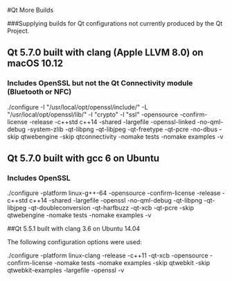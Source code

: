 #Qt More Builds

###Supplying builds for Qt configurations not currently produced by the Qt Project.

## Qt 5.7.0 built with clang (Apple LLVM 8.0) on macOS 10.12
### Includes OpenSSL but not the Qt Connectivity module (Bluetooth or NFC)

./configure -I "/usr/local/opt/openssl/include/" -L "/usr/local/opt/openssl/lib/" -l "crypto" -l "ssl" -opensource -confirm-license -release -c++std c++14 -shared -largefile -openssl-linked -no-qml-debug -system-zlib -qt-libpng -qt-libjpeg -qt-freetype -qt-pcre -no-dbus -skip qtwebengine -skip qtconnectivity -nomake tests -nomake examples -v

## Qt 5.7.0 built with gcc 6 on Ubuntu
### Includes OpenSSL

./configure -platform linux-g++-64 -opensource -confirm-license -release -c++std c++14 -shared -largefile -openssl -no-qml-debug -qt-libpng -qt-libjpeg -qt-doubleconversion -qt-harfbuzz -qt-xcb -qt-pcre -skip qtwebengine -nomake tests -nomake examples -v

##Qt 5.5.1 built with clang 3.6 on Ubuntu 14.04

The following configuration options were used:

./configure -platform linux-clang -release -c++11 -qt-xcb -opensource -confirm-license -nomake tests -nomake examples -skip qtwebkit -skip qtwebkit-examples -largefile -openssl -v
